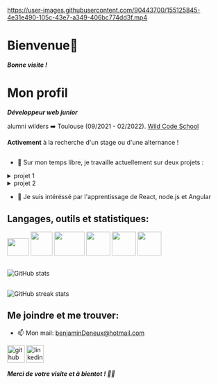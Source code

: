 https://user-images.githubusercontent.com/90443700/155125845-4e31e490-105c-43e7-a349-406bc774dd3f.mp4

# Bienvenue👋
***Bonne visite !***

# Mon profil
***Développeur web junior*** 

alumni wilders ➡️ Toulouse (09/2021 - 02/2022). [Wild Code School](https://github.com/WildCodeSchool)

**Activement** à la recherche d'un stage ou d'une alternance !

 ## 
 
- 🔭 Sur mon temps libre, je travaille actuellement sur deux projets :
<details><summary>projet 1</summary>
<p>
  
[Consultation des données météos de la ville de son choix](https://github.com/benjamin31200/API-Weatherstack)
  
  - [x] En cours de développement
  - [ ] En attente
</p>
</details>

<details><summary>projet 2</summary>
<p>
  
[Site d'échange entre internaute sur les animaux de compagnie](https://github.com/benjamin31200/project-Noel)
  
  - [ ] En cours de développement
  - [x] En attente
</p>
</details>

- 🌱 Je suis intéréssé par l'apprentissage de React, node.js et Angular 

## Langages, outils et statistiques:

 <img width="50" height="40" src="https://th.bing.com/th/id/R.adbac78231c9a2ff5c21aaa32dd4e1e4?rik=jWTUkOKwKIk7jg&riu=http%3a%2f%2flofrev.net%2fwp-content%2fphotos%2f2017%2f05%2fphp_emblem.png&ehk=gbX0plW%2fbqAeSR4cWmkL44R%2bUWxCpG3CL%2b2V4KHQlpQ%3d&risl=&pid=ImgRaw&r=0" /> <img width="50" height="55" src="https://th.bing.com/th/id/OIP.1YrkOl7oyjSahqVe5bs7sgHaI6?pid=ImgDet&rs=1" />
 <img width="70" height="55" src="https://th.bing.com/th/id/OIP.IvXPrJ-HCXl4NX0tjFejwgAAAA?pid=ImgDet&rs=1" />
 <img width="55" height="55" src="https://th.bing.com/th/id/R.35fde9e2f21022536029356e95c86faa?rik=tKrXgn2dvVJqAw&riu=http%3a%2f%2fpluspng.com%2fimg-png%2flogo-javascript-png-javascript-ile-twitter-retweet-uygulamas-833.png&ehk=EYrDqaaPfX6%2fHeLEOTnVTnshumwnFWj06e8qHpLVHko%3d&risl=&pid=ImgRaw&r=0" />
 <img width="55" height="55" src="https://assets.uigarage.net/content/uploads/2018/12/figma-logo.png" />
 <img width="55" height="55" src="https://crackedroot.com/wp-content/uploads/2018/10/4-2.jpg" />
 ##
![GitHub stats](https://github-readme-stats.vercel.app/api?username=benjamin31200&show_icons=true&count_private=true)  
##
![GitHub streak stats](https://github-readme-streak-stats.herokuapp.com/?user=benjamin31200)  

 
## Me joindre et me trouver:

- 📫 Mon mail: benjaminDeneux@hotmail.com 

[<img display="flex" justify-content="center" src='https://cdn.jsdelivr.net/npm/simple-icons@3.0.1/icons/github.svg' alt='github' height='40'>](https://github.com/https://github.com/benjamin31200)  [<img src='https://cdn.jsdelivr.net/npm/simple-icons@3.0.1/icons/linkedin.svg' alt='linkedin' height='40'>](https://www.linkedin.com/in/https://www.linkedin.com/in/benjamin-deneux-2aa224221//)

***Merci de votre visite et à bientot ! 🧑‍💻***
